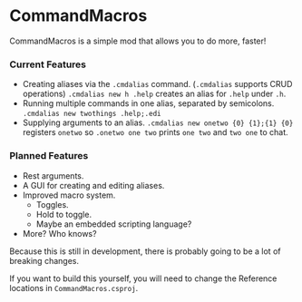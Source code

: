 # CommandMacros
CommandMacros is a simple mod that allows you to do more, faster!

### Current Features
- Creating aliases via the `.cmdalias` command. (`.cmdalias` supports CRUD operations)
`.cmdalias new h .help` creates an alias for `.help` under `.h`.
- Running multiple commands in one alias, separated by semicolons.
`.cmdalias new twothings .help;.edi`
- Supplying arguments to an alias.
`.cmdalias new onetwo {0} {1};{1} {0}` registers `onetwo` so `.onetwo one two` prints `one two` and `two one` to chat.

### Planned Features
- Rest arguments.
- A GUI for creating and editing aliases.
- Improved macro system.
	- Toggles.
	- Hold to toggle.
	- Maybe an embedded scripting language?
- More? Who knows?

Because this is still in development, there is probably going to be a lot of breaking changes.

If you want to build this yourself, you will need to change the Reference locations in `CommandMacros.csproj`.